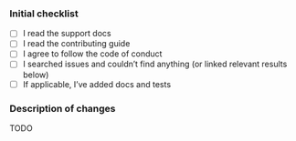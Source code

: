 <!--
  Please check the needed checkboxes ([ ] -> [x]). Leave the
  comments as they are, they won’t show on GitHub.
  We are excited about pull requests, but please try to limit the scope, provide
  a general description of the changes, and remember, it’s up to you to convince
  us to land it.
-->

### Initial checklist

*   [ ] I read the support docs <!-- https://github.com/rehypejs/.github/blob/main/support.md -->
*   [ ] I read the contributing guide <!-- https://github.com/rehypejs/.github/blob/main/contributing.md -->
*   [ ] I agree to follow the code of conduct <!-- https://github.com/rehypejs/.github/blob/main/code-of-conduct.md -->
*   [ ] I searched issues and couldn’t find anything (or linked relevant results below) <!-- https://github.com/search?q=user%3Arehypejs&type=Issues -->
*   [ ] If applicable, I’ve added docs and tests

### Description of changes

TODO

<!--do not edit: pr-->
